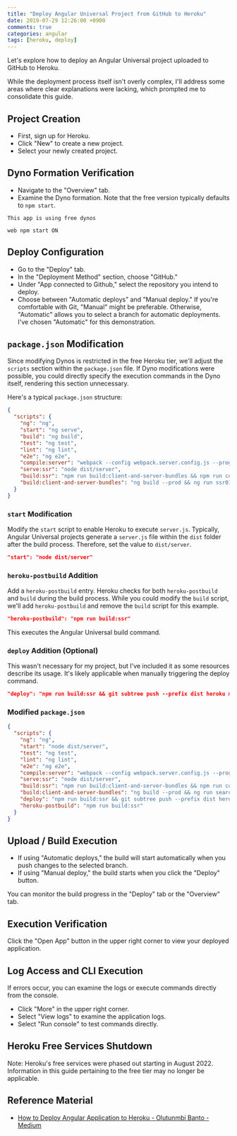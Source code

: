 ```yaml
---
title: "Deploy Angular Universal Project from GitHub to Heroku"
date: 2019-07-29 12:26:00 +0900
comments: true
categories: angular
tags: [heroku, deploy]
---
```




Let's explore how to deploy an Angular Universal project uploaded to GitHub to Heroku.

While the deployment process itself isn't overly complex, I'll address some areas where clear explanations were lacking, which prompted me to consolidate this guide.

## Project Creation

- First, sign up for Heroku.
- Click "New" to create a new project.
- Select your newly created project.

## Dyno Formation Verification

- Navigate to the "Overview" tab.
- Examine the Dyno formation. Note that the free version typically defaults to `npm start`.

```
This app is using free dynos

web npm start ON
```

## Deploy Configuration

- Go to the "Deploy" tab.
- In the "Deployment Method" section, choose "GitHub."
- Under "App connected to Github," select the repository you intend to deploy.
- Choose between "Automatic deploys" and "Manual deploy." If you're comfortable with Git, "Manual" might be preferable. Otherwise, "Automatic" allows you to select a branch for automatic deployments. I've chosen "Automatic" for this demonstration.

## `package.json` Modification

Since modifying Dynos is restricted in the free Heroku tier, we'll adjust the `scripts` section within the `package.json` file. If Dyno modifications were possible, you could directly specify the execution commands in the Dyno itself, rendering this section unnecessary.

Here's a typical `package.json` structure:

```json
{
  "scripts": {
    "ng": "ng",
    "start": "ng serve",
    "build": "ng build",
    "test": "ng test",
    "lint": "ng lint",
    "e2e": "ng e2e",
    "compile:server": "webpack --config webpack.server.config.js --progress --colors",
    "serve:ssr": "node dist/server",
    "build:ssr": "npm run build:client-and-server-bundles && npm run compile:server",
    "build:client-and-server-bundles": "ng build --prod && ng run ssr01:server:production --bundleDependencies all"
  }
}
```

### `start` Modification

Modify the `start` script to enable Heroku to execute `server.js`. Typically, Angular Universal projects generate a `server.js` file within the `dist` folder after the build process.  Therefore, set the value to `dist/server`.

```json
"start": "node dist/server"
```

### `heroku-postbuild` Addition

Add a `heroku-postbuild` entry. Heroku checks for both `heroku-postbuild` and `build` during the build process. While you could modify the `build` script, we'll add `heroku-postbuild` and remove the `build` script for this example.

```json
"heroku-postbuild": "npm run build:ssr"
```

This executes the Angular Universal build command.

### `deploy` Addition (Optional)

This wasn't necessary for my project, but I've included it as some resources describe its usage. It's likely applicable when manually triggering the deploy command.

```json
"deploy": "npm run build:ssr && git subtree push --prefix dist heroku master"
```

### Modified `package.json`

```json
{
  "scripts": {
    "ng": "ng",
    "start": "node dist/server",
    "test": "ng test",
    "lint": "ng lint",
    "e2e": "ng e2e",
    "compile:server": "webpack --config webpack.server.config.js --progress --colors",
    "serve:ssr": "node dist/server",
    "build:ssr": "npm run build:client-and-server-bundles && npm run compile:server",
    "build:client-and-server-bundles": "ng build --prod && ng run searchword:server:production --bundleDependencies all",
    "deploy": "npm run build:ssr && git subtree push --prefix dist heroku master",
    "heroku-postbuild": "npm run build:ssr"
  }
}
```

## Upload / Build Execution

- If using "Automatic deploys," the build will start automatically when you push changes to the selected branch.
- If using "Manual deploy," the build starts when you click the "Deploy" button.

You can monitor the build progress in the "Deploy" tab or the "Overview" tab.

## Execution Verification

Click the "Open App" button in the upper right corner to view your deployed application.

## Log Access and CLI Execution

If errors occur, you can examine the logs or execute commands directly from the console.

- Click "More" in the upper right corner.
- Select "View logs" to examine the application logs.
- Select "Run console" to test commands directly.

## Heroku Free Services Shutdown

Note: Heroku's free services were phased out starting in August 2022. Information in this guide pertaining to the free tier may no longer be applicable.

## Reference Material

- [How to Deploy Angular Application to Heroku - Olutunmbi Banto - Medium](https://medium.com/@hellotunmbi/how-to-deploy-angular-application-to-heroku-1d56e09c5147)